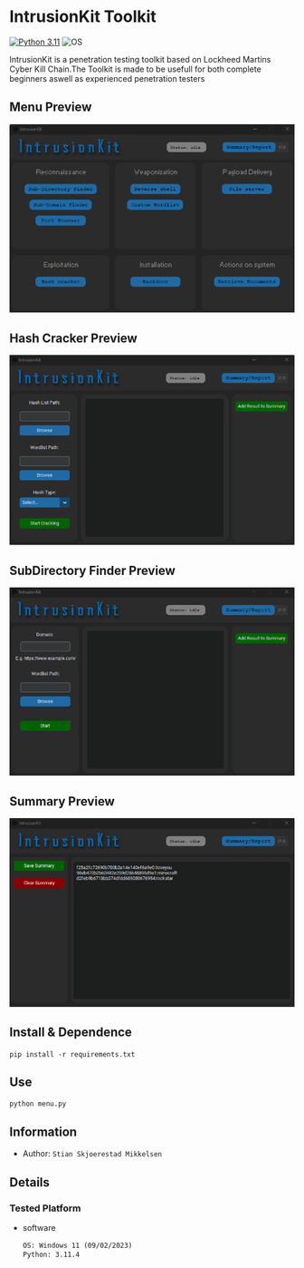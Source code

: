 # IntrusionKit Toolkit

[![Python 3.11](https://img.shields.io/badge/Python-3.11.4-green.svg?style=flat-square)](https://www.python.org/downloads/release/python-3114/) 
![OS](https://img.shields.io/badge/Tested%20On-%20Windows%20-yellowgreen.svg?style=flat-square) 


IntrusionKit is a penetration testing toolkit based on Lockheed Martins Cyber Kill Chain.The Toolkit is made to be usefull for both complete beginners aswell as experienced penetration testers


## Menu Preview
<img src="Images/menu_preview.png" alt="Menu" width="600">

## Hash Cracker Preview
<img src="Images/hashcracker_preview.png" alt="Hashcracker" width="600">

## SubDirectory Finder Preview
<img src="Images/subdir_preview.png" alt="subDirectory Finder" width="600">

## Summary Preview
<img src="Images/summary_preview.png" alt="Summary" width="600">



## Install & Dependence
  ```
  pip install -r requirements.txt
  ```


## Use
  ```
  python menu.py
  ```


 ## Information
- Author:  `Stian Skjoerestad Mikkelsen`



## Details
### Tested Platform
- software
  ```
  OS: Windows 11 (09/02/2023)
  Python: 3.11.4
  ```


